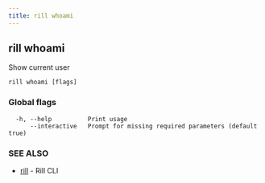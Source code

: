 ```yaml
---
title: rill whoami
---
```

## rill whoami

Show current user

```
rill whoami [flags]
```

### Global flags

```
  -h, --help          Print usage
      --interactive   Prompt for missing required parameters (default true)
```

### SEE ALSO

* [rill](cli.md)	 - Rill CLI


